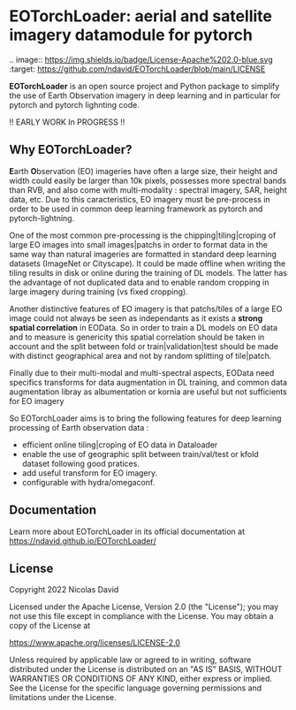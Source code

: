 EOTorchLoader: aerial and satellite imagery datamodule for pytorch
====================================================================

.. image:: https://img.shields.io/badge/License-Apache%202.0-blue.svg
   :target: https://github.com/ndavid/EOTorchLoader/blob/main/LICENSE


**EOTorchLoader** is an open source project and Python package
to simplify the use of Earth Observation imagery in deep learning
and in particular for pytorch and pytorch lighnting code.

   !! EARLY WORK In PROGRESS !!


Why EOTorchLoader?
------------------
**E**arth **O**bservation (EO) imageries have often a large size,
their height and width could easily be larger than 10k pixels,
possesses more spectral bands than RVB, and also come with
multi-modality : spectral imagery, SAR, height data, etc.
Due to this caracteristics, EO imagery must be pre-process in
order to be used in common deep learning framework as pytorch
and pytorch-lightning.

One of the most common pre-processing is the chipping|tiling|croping
of large EO images into small images|patchs in order to format data in
the same way than natural imageries are formatted in standard
deep learning datasets (ImageNet or Cityscape). It could be made
offline when writing the tiling results in disk or online during
the training of DL models. The latter has the advantage of not
duplicated data and to enable random cropping in large imagery during
training (vs fixed cropping).

Another distinctive features of EO imagery is that patchs/tiles of
a large EO image could not always be seen as independants as it exists
a **strong spatial correlation** in EOData.
So in order to train a DL models on EO data and to measure is
genericity this spatial correlation should be taken
in account and the split between fold or train|validation|test
should be made with distinct geographical area and not by random
splitting of tile|patch.

Finally due to their multi-modal and multi-spectral aspects, EOData
need specifics transforms for data augmentation in DL training, and
common data augmentation libray as albumentation or kornia are useful
but not sufficients for EO imagery

So EOTorchLoader aims is to bring the following features for
deep learning processing of Earth observation data :

* efficient online tiling|croping of EO data in Dataloader
* enable the use of geographic split between train/val/test or kfold
  dataset following good pratices.
* add useful transform for EO imagery.
* configurable with hydra/omegaconf.


Documentation
-------------

Learn more about EOTorchLoader in its official documentation at
https://ndavid.github.io/EOTorchLoader/


License
-------

Copyright 2022 Nicolas David

Licensed under the Apache License, Version 2.0 (the "License");
you may not use this file except in compliance with the License.
You may obtain a copy of the License at

  https://www.apache.org/licenses/LICENSE-2.0

Unless required by applicable law or agreed to in writing, software
distributed under the License is distributed on an "AS IS" BASIS,
WITHOUT WARRANTIES OR CONDITIONS OF ANY KIND, either express or implied.
See the License for the specific language governing permissions and
limitations under the License.
